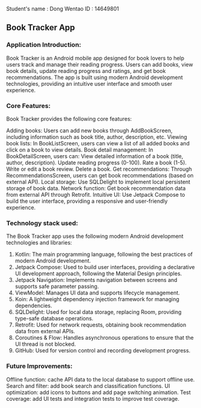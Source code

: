 Student's name	: Dong Wentao
ID			: 14649801


## Book Tracker App 


### Application Introduction:
Book Tracker is an Android mobile app designed for book lovers to help users track and manage their reading progress. Users can add books, view book details, update reading progress and ratings, and get book recommendations. The app is built using modern Android development technologies, providing an intuitive user interface and smooth user experience.

### Core Features:
Book Tracker provides the following core features:

Adding books: Users can add new books through AddBookScreen, including information such as book title, author, description, etc.
Viewing book lists: In BookListScreen, users can view a list of all added books and click on a book to view details.
Book detail management: In BookDetailScreen, users can:
View detailed information of a book (title, author, description).
Update reading progress (0-100).
Rate a book (1-5).
Write or edit a book review.
Delete a book.
Get recommendations: Through RecommendationsScreen, users can get book recommendations (based on external API).
Local storage: Use SQLDelight to implement local persistent storage of book data.
Network function: Get book recommendation data from external API through Retrofit.
Intuitive UI: Use Jetpack Compose to build the user interface, providing a responsive and user-friendly experience.

### Technology stack used:
The Book Tracker app uses the following modern Android development technologies and libraries:

1. Kotlin: The main programming language, following the best practices of modern Android development.
2. Jetpack Compose: Used to build user interfaces, providing a declarative UI development approach, following the Material Design principles.
3. Jetpack Navigation: Implements navigation between screens and supports safe parameter passing.
4. ViewModel: Manages UI data and supports lifecycle management.
5. Koin: A lightweight dependency injection framework for managing dependencies.
6. SQLDelight: Used for local data storage, replacing Room, providing type-safe database operations.
7. Retrofit: Used for network requests, obtaining book recommendation data from external APIs.
8. Coroutines & Flow: Handles asynchronous operations to ensure that the UI thread is not blocked.
9. GitHub: Used for version control and recording development progress.

### Future Improvements:
Offline function: cache API data to the local database to support offline use.
Search and filter: add book search and classification functions.
UI optimization: add icons to buttons and add page switching animation.
Test coverage: add UI tests and integration tests to improve test coverage.
